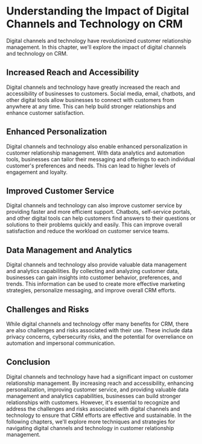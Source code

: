 # Understanding the Impact of Digital Channels and Technology on CRM

Digital channels and technology have revolutionized customer relationship management. In this chapter, we'll explore the impact of digital channels and technology on CRM.

Increased Reach and Accessibility
---------------------------------

Digital channels and technology have greatly increased the reach and accessibility of businesses to customers. Social media, email, chatbots, and other digital tools allow businesses to connect with customers from anywhere at any time. This can help build stronger relationships and enhance customer satisfaction.

Enhanced Personalization
------------------------

Digital channels and technology also enable enhanced personalization in customer relationship management. With data analytics and automation tools, businesses can tailor their messaging and offerings to each individual customer's preferences and needs. This can lead to higher levels of engagement and loyalty.

Improved Customer Service
-------------------------

Digital channels and technology can also improve customer service by providing faster and more efficient support. Chatbots, self-service portals, and other digital tools can help customers find answers to their questions or solutions to their problems quickly and easily. This can improve overall satisfaction and reduce the workload on customer service teams.

Data Management and Analytics
-----------------------------

Digital channels and technology also provide valuable data management and analytics capabilities. By collecting and analyzing customer data, businesses can gain insights into customer behavior, preferences, and trends. This information can be used to create more effective marketing strategies, personalize messaging, and improve overall CRM efforts.

Challenges and Risks
--------------------

While digital channels and technology offer many benefits for CRM, there are also challenges and risks associated with their use. These include data privacy concerns, cybersecurity risks, and the potential for overreliance on automation and impersonal communication.

Conclusion
----------

Digital channels and technology have had a significant impact on customer relationship management. By increasing reach and accessibility, enhancing personalization, improving customer service, and providing valuable data management and analytics capabilities, businesses can build stronger relationships with customers. However, it's essential to recognize and address the challenges and risks associated with digital channels and technology to ensure that CRM efforts are effective and sustainable. In the following chapters, we'll explore more techniques and strategies for navigating digital channels and technology in customer relationship management.
